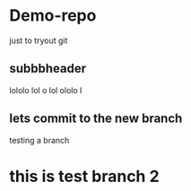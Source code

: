 # Demo-repo
just to tryout git

## subbbheader
lololo lol o lol ololo l

## lets commit to the new branch
testing a branch

# this is test branch 2